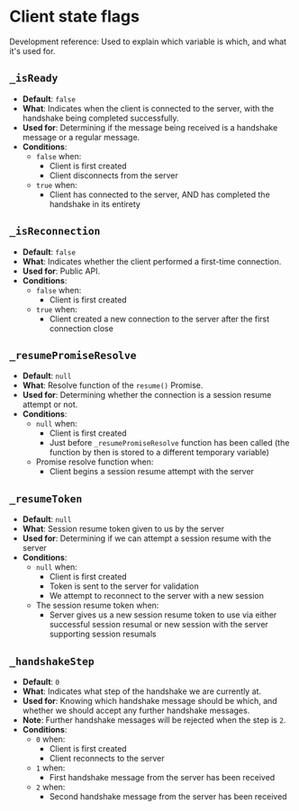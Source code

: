 Client state flags
===

Development reference: Used to explain which variable is which, and what it's used for.

`_isReady`
---

* **Default**: `false`
* **What**: Indicates when the client is connected to the server, with the handshake being completed successfully.
* **Used for**: Determining if the message being received is a handshake message or a regular message.
* **Conditions**:
    - `false` when:
        + Client is first created
        + Client disconnects from the server
    - `true` when:
        + Client has connected to the server, AND has completed the handshake in its entirety

`_isReconnection`
---

* **Default**: `false`
* **What**: Indicates whether the client performed a first-time connection.
* **Used for**: Public API.
* **Conditions**:
    - `false` when:
        + Client is first created
    - `true` when:
        + Client created a new connection to the server after the first connection close

`_resumePromiseResolve`
---

* **Default**: `null`
* **What**: Resolve function of the `resume()` Promise.
* **Used for**: Determining whether the connection is a session resume attempt or not.
* **Conditions**:
    - `null` when:
        + Client is first created
        + Just before `_resumePromiseResolve` function has been called (the function by then is stored to a different temporary variable)
    - Promise resolve function when:
        + Client begins a session resume attempt with the server

`_resumeToken`
---

* **Default**: `null`
* **What**: Session resume token given to us by the server
* **Used for**: Determining if we can attempt a session resume with the server
* **Conditions**:
    - `null` when:
        + Client is first created
        + Token is sent to the server for validation
        + We attempt to reconnect to the server with a new session
    - The session resume token when:
        + Server gives us a new session resume token to use via either successful session resumal or new session with the server supporting session resumals

`_handshakeStep`
---

* **Default**: `0`
* **What**: Indicates what step of the handshake we are currently at.
* **Used for**: Knowing which handshake message should be which, and whether we should accept any further handshake messages.
* **Note**: Further handshake messages will be rejected when the step is `2`.
* **Conditions**:
    - `0` when:
        + Client is first created
        + Client reconnects to the server
    - `1` when:
        + First handshake message from the server has been received
    - `2` when:
        + Second handshake message from the server has been received
